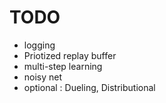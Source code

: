 # TODO

- logging
- Priotized replay buffer
- multi-step learning
- noisy net
- optional : Dueling, Distributional

